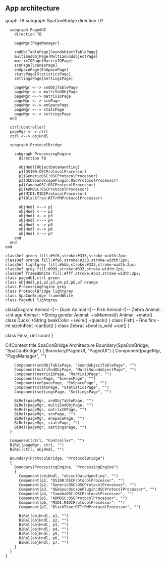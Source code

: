 <a name="architectureoverview"/>

## App architecture

<div class="mermaid">graph TB
    subgraph SpaConBridge
      direction LR

      subgraph PagedUI
        direction TB

        pageMgr[PageManager]

        sndObjTablePage[SoundobjectTablePage]
        multiSndObjPage[MultiSoundobjectPage]
        matrixIOPage[MartixIOPage]
        scnPage[ScenesPage]
        enSpacePage[EnSpacePage]
        statsPage[StatisticsPage]
        settingsPage[SettingsPage]

        pageMgr <--> sndObjTablePage
        pageMgr <--> multiSndObjPage
        pageMgr <--> matrixIOPage
        pageMgr <--> scnPage
        pageMgr <--> enSpacePage
        pageMgr <--> statsPage
        pageMgr <--> settingsPage
      end

      ctrl[Controller]
      pageMgr <--> ctrl
      ctrl <--> objHndl

      subgraph ProtocolBridge
        
        subgraph ProcessingEngine
          direction TB

          objHndl[ObjectDataHandling]
          p1(DS100:OSCProtocolProcessor)
          p2(GenericOSC:OSCProtocolProcessor)
          p3(d&bSoundscapePlugin:OSCProtocolProcessor)
          p4(YamahaOSC:OSCProtocolProcessor)
          p5(ADMOSC:OSCProtocolProcessor)
          p6(MIDI:MIDIProtocolProcessor)
          p7(BlackTrax:RTTrPMProtocolProcessor)

          objHndl <--> p1
          objHndl <--> p2
          objHndl <--> p3
          objHndl <--> p4
          objHndl <--> p5
          objHndl <--> p6
          objHndl <--> p7
        end
      end
    end

    classDef green fill:#9f6,stroke:#333,stroke-width:2px;
    classDef orange fill:#f96,stroke:#333,stroke-width:2px;
    classDef lightgrey fill:#bbb,stroke:#333,stroke-width:2px;
    classDef grey fill:#999,stroke:#333,stroke-width:2px;
    classDef framedWhite fill:#fff,stroke:#333,stroke-width:2px;
    class pagedUI,ctrl green
    class objHndl,p1,p2,p3,p4,p5,p6,p7 orange
    class ProcessingEngine grey
    class ProtocolBridge lightgrey
    class SpaConBridge framedWhite
    class PagedUI lightgrey
</div>

<div class="mermaid">classDiagram
  Animal <|-- Duck
  Animal <|-- Fish
  Animal <|-- Zebra
  Animal : +int age
  Animal : +String gender
  Animal: +isMammal()
  Animal: +mate()
  class Duck{
      +String beakColor
      +swim()
      +quack()
  }
  class Fish{
      +Fins fins
      -int sizeInFeet
      -canEat()
  }
  class Zebra{
      +bool is_wild
      +run()
  }

  class Fins{
    +int count
  }

</div>

<div class="mermaid">C4Context
  title SpaConBridge Architecture
    Boundary(SpaConBridge, "SpaConBridge")
    {
      Boundary(PagedUI, "PagedUI")
      {
        Component(pageMgr, "PageManager", "")

        Component(sndObjTablePage, "SoundobjectTablePage", "")
        Component(multiSndObjPage, "MultiSoundobjectPage", "")
        Component(matrixIOPage, "MartixIOPage", "")
        Component(scnPage, "ScenesPage", "")
        Component(enSpacePage, "EnSpacePage", "")
        Component(statsPage, "StatisticsPage", "")
        Component(settingsPage, "SettingsPage", "")

        BiRel(pageMgr, sndObjTablePage, "")
        BiRel(pageMgr, multiSndObjPage, "")
        BiRel(pageMgr, matrixIOPage, "")
        BiRel(pageMgr, scnPage, "")
        BiRel(pageMgr, enSpacePage, "")
        BiRel(pageMgr, statsPage, "")
        BiRel(pageMgr, settingsPage, "")
      }

      Component(ctrl, "Controller", "")
      BiRel(pageMgr, ctrl, "")
      BiRel(ctrl, objHndl, "")

      Boundary(ProtocolBridge, "ProtocolBridge")
      {
        Boundary(ProcessingEngine, "ProcessingEngine")
        {
          Component(objHndl, "objectDataHandling", "")
          Component(p1, "DS100:OSCProtocolProcessor", "")
          Component(p2, "GenericOSC:OSCProtocolProcessor", "")
          Component(p3, "d&bSoundscapePlugin:OSCProtocolProcessor", "")
          Component(p4, "YamahaOSC:OSCProtocolProcessor", "")
          Component(p5, "ADMOSC:OSCProtocolProcessor", "")
          Component(p6, "MIDI:MIDIProtocolProcessor", "")
          Component(p7, "BlackTrax:RTTrPMProtocolProcessor", "")

          BiRel(objHndl, p1, "")
          BiRel(objHndl, p2, "")
          BiRel(objHndl, p3, "")
          BiRel(objHndl, p4, "")
          BiRel(objHndl, p5, "")
          BiRel(objHndl, p6, "")
          BiRel(objHndl, p7, "")
        }
      }
    }
</div>